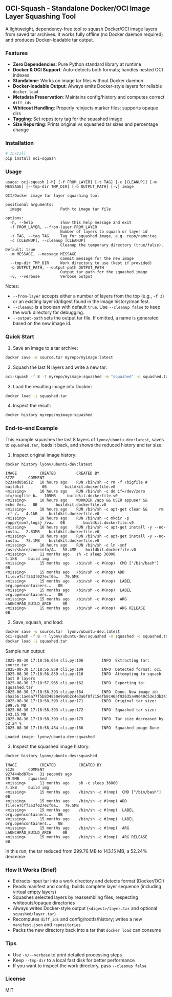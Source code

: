 ## OCI-Squash - Standalone Docker/OCI Image Layer Squashing Tool

A lightweight, dependency-free tool to squash Docker/OCI image layers from saved tar archives. It works fully offline (no Docker daemon required) and produces Docker-loadable tar output.

### Features

- **Zero Dependencies**: Pure Python standard library at runtime
- **Docker & OCI Support**: Auto-detects both formats; handles nested OCI indexes
- **Standalone**: Works on image tar files without Docker daemon
- **Docker-loadable Output**: Always emits Docker-style layers for reliable `docker load`
- **Metadata Preservation**: Maintains config/history and computes correct `diff_ids`
- **Whiteout Handling**: Properly reinjects marker files; supports opaque dirs
- **Tagging**: Set repository tag for the squashed image
- **Size Reporting**: Prints original vs squashed tar sizes and percentage change

### Installation

```bash
# Install
pip install oci-squash

```

### Usage

```text
usage: oci-squash [-h] [-f FROM_LAYER] [-t TAG] [-c [CLEANUP]] [-m MESSAGE] [--tmp-dir TMP_DIR] [-o OUTPUT_PATH] [-v] image

OCI/Docker image tar layer squashing tool

positional arguments:
  image                 Path to image tar file

options:
  -h, --help            show this help message and exit
  -f FROM_LAYER, --from-layer FROM_LAYER
                        Number of layers to squash or layer id
  -t TAG, --tag TAG     Tag for squashed image, e.g. repo/name:tag
  -c [CLEANUP], --cleanup [CLEANUP]
                        Cleanup the temporary directory (true/false). Default: true
  -m MESSAGE, --message MESSAGE
                        Commit message for the new image
  --tmp-dir TMP_DIR     Work directory to use (kept if provided)
  -o OUTPUT_PATH, --output-path OUTPUT_PATH
                        Output tar path for the squashed image
  -v, --verbose         Verbose output
```

Notes:
- `--from-layer` accepts either a number of layers from the top (e.g., `-f 3`) or an existing layer id/digest found in the image history/manifest.
- `--cleanup` is a boolean with default `true`. Use `--cleanup false` to keep the work directory for debugging.
- `--output-path` sets the output tar file. If omitted, a name is generated based on the new image id.

### Quick Start

1) Save an image to a tar archive:
```bash
docker save -o source.tar myrepo/myimage:latest
```

2) Squash the last N layers and write a new tar:
```bash
oci-squash -f 8 -t myrepo/myimage:squashed -m "squashed" -o squashed.tar source.tar
```

3) Load the resulting image into Docker:
```bash
docker load -i squashed.tar
```

4) Inspect the result:
```bash
docker history myrepo/myimage:squashed
```


### End-to-end Example

This example squashes the last 8 layers of `lyonv/ubuntu-dev:latest`, saves to `squashed.tar`, loads it back, and shows the reduced history and tar size.

1) Inspect original image history:
```bash
docker history lyonv/ubuntu-dev:latest
```

```text
IMAGE          CREATED         CREATED BY                                      SIZE      COMMENT
b23aed85a512   10 hours ago    RUN /bin/sh -c rm -f /bigfile # buildkit        0B        buildkit.dockerfile.v0
<missing>      10 hours ago    RUN /bin/sh -c dd if=/dev/zero of=/bigfile b…   105MB     buildkit.dockerfile.v0
<missing>      10 hours ago    WORKDIR /app && USER appuser &&     echo Ver…   0B        buildkit.dockerfile.v0
<missing>      10 hours ago    RUN /bin/sh -c apt-get clean &&     rm -rf /…   4.1kB     buildkit.dockerfile.v0
<missing>      10 hours ago    RUN /bin/sh -c mkdir -p /app/{conf,logs} /va…   0B        buildkit.dockerfile.v0
<missing>      10 hours ago    RUN /bin/sh -c apt-get install -y --no-insta…   2.83MB    buildkit.dockerfile.v0
<missing>      10 hours ago    RUN /bin/sh -c apt-get install -y --no-insta…   78.1MB    buildkit.dockerfile.v0
<missing>      10 hours ago    RUN /bin/sh -c ln -snf /usr/share/zoneinfo/A…   58.4MB    buildkit.dockerfile.v0
<missing>      11 months ago   sh -c sleep 36000                               4.1kB     build img
<missing>      15 months ago   /bin/sh -c #(nop)  CMD ["/bin/bash"]            0B        
<missing>      15 months ago   /bin/sh -c #(nop) ADD file:e7cff353f027ecf0a…   79.5MB    
<missing>      15 months ago   /bin/sh -c #(nop)  LABEL org.opencontainers.…   0B        
<missing>      15 months ago   /bin/sh -c #(nop)  LABEL org.opencontainers.…   0B        
<missing>      15 months ago   /bin/sh -c #(nop)  ARG LAUNCHPAD_BUILD_ARCH     0B        
<missing>      15 months ago   /bin/sh -c #(nop)  ARG RELEASE                  0B        
```

2) Save, squash, and load:
```bash
docker save -o source.tar  lyonv/ubuntu-dev:latest
oci-squash -f 8 -t lyonv/ubuntu-dev:squashed -m squashed -o squashed.tar source.tar
docker load -i squashed.tar
```

Sample run output:
```text
2025-08-30 17:18:56,654 cli.py:106        INFO  Extracting tar: source.tar
2025-08-30 17:18:56,859 cli.py:109        INFO  Detected format: oci
2025-08-30 17:18:56,859 cli.py:116        INFO  Attempting to squash last 8 layers
2025-08-30 17:18:57,965 cli.py:162        INFO  Exporting to: squashed.tar
2025-08-30 17:18:58,393 cli.py:164        INFO  Done. New image id: sha256:1ae6a77f5b834850e9a9b2c4e3a6f8f715efb8c46af92635a49640c53e3db347
2025-08-30 17:18:58,393 cli.py:171        INFO  Original tar size: 299.76 MB
2025-08-30 17:18:58,393 cli.py:172        INFO  Squashed tar size: 143.15 MB
2025-08-30 17:18:58,393 cli.py:175        INFO  Tar size decreased by 52.24 %
2025-08-30 17:18:58,484 cli.py:186        INFO  Squashed image Done.

Loaded image: lyonv/ubuntu-dev:squashed
```

3) Inspect the squashed image history:
```bash
docker history lyonv/ubuntu-dev:squashed
```

```text
IMAGE          CREATED          CREATED BY                                      SIZE      COMMENT
927444bd87b4   31 seconds ago                                                   79.9MB    squashed
<missing>      11 months ago    sh -c sleep 36000                               4.1kB     build img
<missing>      15 months ago    /bin/sh -c #(nop)  CMD ["/bin/bash"]            0B        
<missing>      15 months ago    /bin/sh -c #(nop) ADD file:e7cff353f027ecf0a…   79.5MB    
<missing>      15 months ago    /bin/sh -c #(nop)  LABEL org.opencontainers.…   0B        
<missing>      15 months ago    /bin/sh -c #(nop)  LABEL org.opencontainers.…   0B        
<missing>      15 months ago    /bin/sh -c #(nop)  ARG LAUNCHPAD_BUILD_ARCH     0B        
<missing>      15 months ago    /bin/sh -c #(nop)  ARG RELEASE                  0B        
```

In this run, the tar reduced from 299.76 MB to 143.15 MB, a 52.24% decrease.





### How It Works (Brief)

- Extracts input tar into a work directory and detects format (Docker/OCI)
- Reads manifest and config; builds complete layer sequence (including virtual empty layers)
- Squashes selected layers by reassembling files, respecting whiteouts/opaque directories
- Always writes Docker-style output (`<digest>/layer.tar` and optional `squashed/layer.tar`)
- Recomputes `diff_ids` and config/rootfs/history; writes a new `manifest.json` and `repositories`
- Packs the new directory back into a tar that `docker load` can consume

### Tips

- Use `-v/--verbose` to print detailed processing steps
- Keep `--tmp-dir` to a local fast disk for better performance
- If you want to inspect the work directory, pass `--cleanup false`

### License

MIT
